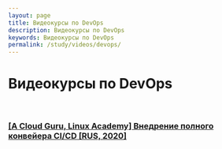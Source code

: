 ```yaml
---
layout: page
title: Видеокурсы по DevOps
description: Видеокурсы по DevOps
keywords: Видеокурсы по DevOps
permalink: /study/videos/devops/
---
```


# Видеокурсы по DevOps

<br/>

### [[A Cloud Guru, Linux Academy] Внедрение полного конвейера CI/CD [RUS, 2020]](/study/videos/devops/implementing-a-full-ci-cd-pipeline/)
